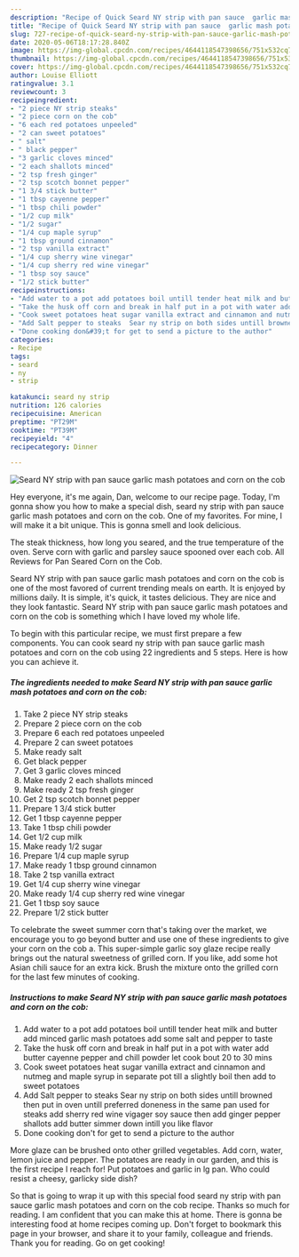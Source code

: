 ```yaml
---
description: "Recipe of Quick Seard NY strip with pan sauce  garlic mash potatoes and corn on the cob"
title: "Recipe of Quick Seard NY strip with pan sauce  garlic mash potatoes and corn on the cob"
slug: 727-recipe-of-quick-seard-ny-strip-with-pan-sauce-garlic-mash-potatoes-and-corn-on-the-cob
date: 2020-05-06T18:17:28.840Z
image: https://img-global.cpcdn.com/recipes/4644118547398656/751x532cq70/seard-ny-strip-with-pan-sauce-garlic-mash-potatoes-and-corn-on-the-cob-recipe-main-photo.jpg
thumbnail: https://img-global.cpcdn.com/recipes/4644118547398656/751x532cq70/seard-ny-strip-with-pan-sauce-garlic-mash-potatoes-and-corn-on-the-cob-recipe-main-photo.jpg
cover: https://img-global.cpcdn.com/recipes/4644118547398656/751x532cq70/seard-ny-strip-with-pan-sauce-garlic-mash-potatoes-and-corn-on-the-cob-recipe-main-photo.jpg
author: Louise Elliott
ratingvalue: 3.1
reviewcount: 3
recipeingredient:
- "2 piece NY strip steaks"
- "2 piece corn on the cob"
- "6 each red potatoes unpeeled"
- "2 can sweet potatoes"
- " salt"
- " black pepper"
- "3 garlic cloves minced"
- "2 each shallots minced"
- "2 tsp fresh ginger"
- "2 tsp scotch bonnet pepper"
- "1 3/4 stick butter"
- "1 tbsp cayenne pepper"
- "1 tbsp chili powder"
- "1/2 cup milk"
- "1/2 sugar"
- "1/4 cup maple syrup"
- "1 tbsp ground cinnamon"
- "2 tsp vanilla extract"
- "1/4 cup sherry wine vinegar"
- "1/4 cup sherry red wine vinegar"
- "1 tbsp soy sauce"
- "1/2 stick butter"
recipeinstructions:
- "Add water to a pot add potatoes boil untill tender heat milk and butter add minced garlic mash potatoes add some salt and pepper to taste"
- "Take the husk off corn and break in half put in a pot with water add butter cayenne pepper and chill powder let cook bout 20 to 30 mins"
- "Cook sweet potatoes heat sugar vanilla extract and cinnamon and nutmeg and maple syrup in separate pot till a slightly boil then add to sweet potatoes"
- "Add Salt pepper to steaks  Sear ny strip on both sides untill browned then put in oven untill preferred doneness in the same pan used for steaks add sherry red wine vigager soy sauce then add ginger pepper shallots add butter simmer down intill you like flavor"
- "Done cooking don&#39;t for get to send a picture to the author"
categories:
- Recipe
tags:
- seard
- ny
- strip

katakunci: seard ny strip 
nutrition: 126 calories
recipecuisine: American
preptime: "PT29M"
cooktime: "PT39M"
recipeyield: "4"
recipecategory: Dinner

---
```



![Seard NY strip with pan sauce  garlic mash potatoes and corn on the cob](https://img-global.cpcdn.com/recipes/4644118547398656/751x532cq70/seard-ny-strip-with-pan-sauce-garlic-mash-potatoes-and-corn-on-the-cob-recipe-main-photo.jpg)

Hey everyone, it's me again, Dan, welcome to our recipe page. Today, I'm gonna show you how to make a special dish, seard ny strip with pan sauce  garlic mash potatoes and corn on the cob. One of my favorites. For mine, I will make it a bit unique. This is gonna smell and look delicious.

The steak thickness, how long you seared, and the true temperature of the oven. Serve corn with garlic and parsley sauce spooned over each cob. All Reviews for Pan Seared Corn on the Cob.

Seard NY strip with pan sauce  garlic mash potatoes and corn on the cob is one of the most favored of current trending meals on earth. It is enjoyed by millions daily. It is simple, it's quick, it tastes delicious. They are nice and they look fantastic. Seard NY strip with pan sauce  garlic mash potatoes and corn on the cob is something which I have loved my whole life.


To begin with this particular recipe, we must first prepare a few components. You can cook seard ny strip with pan sauce  garlic mash potatoes and corn on the cob using 22 ingredients and 5 steps. Here is how you can achieve it.

<!--inarticleads1-->

##### The ingredients needed to make Seard NY strip with pan sauce  garlic mash potatoes and corn on the cob:

1. Take 2 piece NY strip steaks
1. Prepare 2 piece corn on the cob
1. Prepare 6 each red potatoes unpeeled
1. Prepare 2 can sweet potatoes
1. Make ready  salt
1. Get  black pepper
1. Get 3 garlic cloves minced
1. Make ready 2 each shallots minced
1. Make ready 2 tsp fresh ginger
1. Get 2 tsp scotch bonnet pepper
1. Prepare 1 3/4 stick butter
1. Get 1 tbsp cayenne pepper
1. Take 1 tbsp chili powder
1. Get 1/2 cup milk
1. Make ready 1/2 sugar
1. Prepare 1/4 cup maple syrup
1. Make ready 1 tbsp ground cinnamon
1. Take 2 tsp vanilla extract
1. Get 1/4 cup sherry wine vinegar
1. Make ready 1/4 cup sherry red wine vinegar
1. Get 1 tbsp soy sauce
1. Prepare 1/2 stick butter


To celebrate the sweet summer corn that&#39;s taking over the market, we encourage you to go beyond butter and use one of these ingredients to give your corn on the cob a. This super-simple garlic soy glaze recipe really brings out the natural sweetness of grilled corn. If you like, add some hot Asian chili sauce for an extra kick. Brush the mixture onto the grilled corn for the last few minutes of cooking. 

<!--inarticleads2-->

##### Instructions to make Seard NY strip with pan sauce  garlic mash potatoes and corn on the cob:

1. Add water to a pot add potatoes boil untill tender heat milk and butter add minced garlic mash potatoes add some salt and pepper to taste
1. Take the husk off corn and break in half put in a pot with water add butter cayenne pepper and chill powder let cook bout 20 to 30 mins
1. Cook sweet potatoes heat sugar vanilla extract and cinnamon and nutmeg and maple syrup in separate pot till a slightly boil then add to sweet potatoes
1. Add Salt pepper to steaks  Sear ny strip on both sides untill browned then put in oven untill preferred doneness in the same pan used for steaks add sherry red wine vigager soy sauce then add ginger pepper shallots add butter simmer down intill you like flavor
1. Done cooking don&#39;t for get to send a picture to the author


More glaze can be brushed onto other grilled vegetables. Add corn, water, lemon juice and pepper. The potatoes are ready in our garden, and this is the first recipe I reach for! Put potatoes and garlic in lg pan. Who could resist a cheesy, garlicky side dish? 

So that is going to wrap it up with this special food seard ny strip with pan sauce  garlic mash potatoes and corn on the cob recipe. Thanks so much for reading. I am confident that you can make this at home. There is gonna be interesting food at home recipes coming up. Don't forget to bookmark this page in your browser, and share it to your family, colleague and friends. Thank you for reading. Go on get cooking!
